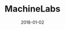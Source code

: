 ---
layout: site
title: "MachineLabs"
date: 2018-01-02
categories: [community]
version: 5.1.0
major: 5
minor: 1
patch: 0
slug: machinelabs
link: https://machinelabs.ai/
permalink: /sites/:slug
---